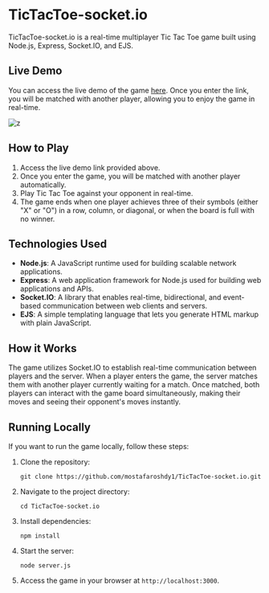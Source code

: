 # TicTacToe-socket.io

TicTacToe-socket.io is a real-time multiplayer Tic Tac Toe game built using Node.js, Express, Socket.IO, and EJS.

## Live Demo

You can access the live demo of the game [here](tictactoe-socketio-production.up.railway.app). Once you enter the link, you will be matched with another player, allowing you to enjoy the game in real-time.

![z](https://github.com/mostafaroshdy1/TicTacToe-socket.io/assets/66712535/6ebc77ac-bfef-43c2-b688-b8c5a1beb796)


## How to Play

1. Access the live demo link provided above.
2. Once you enter the game, you will be matched with another player automatically.
3. Play Tic Tac Toe against your opponent in real-time.
4. The game ends when one player achieves three of their symbols (either "X" or "O") in a row, column, or diagonal, or when the board is full with no winner.

## Technologies Used

- **Node.js**: A JavaScript runtime used for building scalable network applications.
- **Express**: A web application framework for Node.js used for building web applications and APIs.
- **Socket.IO**: A library that enables real-time, bidirectional, and event-based communication between web clients and servers.
- **EJS**: A simple templating language that lets you generate HTML markup with plain JavaScript.

## How it Works

The game utilizes Socket.IO to establish real-time communication between players and the server. When a player enters the game, the server matches them with another player currently waiting for a match. Once matched, both players can interact with the game board simultaneously, making their moves and seeing their opponent's moves instantly.

## Running Locally

If you want to run the game locally, follow these steps:

1. Clone the repository:

    ```
    git clone https://github.com/mostafaroshdy1/TicTacToe-socket.io.git
    ```

2. Navigate to the project directory:

    ```
    cd TicTacToe-socket.io
    ```

3. Install dependencies:

    ```
    npm install
    ```

4. Start the server:

    ```
    node server.js
    ```

5. Access the game in your browser at `http://localhost:3000`.

